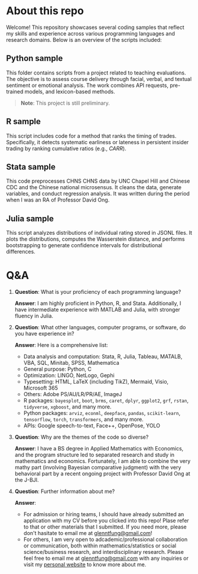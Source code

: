 # About this repo

Welcome! This repository showcases several coding samples that reflect my skills and experience across various programming languages and research domains. Below is an overview of the scripts included:

## Python sample 

This folder contains scripts from a project related to teaching evaluations. The objective is to assess course delivery through facial, verbal, and textual sentiment or emotional analysis. The work combines API requests, pre-trained models, and lexicon-based methods.

> **Note**: This project is still preliminary. 

## R sample

This script includes code for a method that ranks the timing of trades. Specifically, it detects systematic earliness or lateness in persistent insider trading by ranking cumulative ratios (e.g., $CARR$). 

## Stata sample

This code preprocesses CHNS CHNS data by UNC Chapel Hill and Chinese CDC and the Chinese national microsensus. It cleans the data, generate variables, and conduct regression analysis. It was written during the period when I was an RA of Professor David Ong. 

## Julia sample

This script analyzes distributions of individual rating stored in JSONL files. It plots the distributions, computes the Wasserstein distance, and performs bootstrapping to generate confidence intervals for distributional differences.

# Q&A

1. **Question**: What is your proficiency of each programming language?

   **Answer**: I am highly proficient in Python, R, and Stata. Additionally, I have intermediate experience with MATLAB and Julia, with stronger fluency in Julia.

1. **Question**: What other languages, computer programs, or software, do you have experience in?

   **Answer**: Here is a comprehensive list:

   * Data analysis and computation: Stata, R, Julia, Tableau, MATALB, VBA, SQL, Minitab, SPSS, Mathematica
   * General purpose: Python, C
   * Optimization: LINGO, NetLogo, Gephi
   * Typesetting: HTML, LaTeX (including TikZ), Mermaid, Visio, Microsoft 365
   * Others: Adobe PS/AU/LR/PR/AE, ImageJ
   * R packages: `bayesplot`, `boot`, `brms`, `caret`, `dplyr`, `ggplot2`, `grf`, `rstan`, `tidyverse`, `xgboost`, and many more.
   * Python packages: `arviz`, `econml`, `deepface`, `pandas`, `scikit-learn`, `tensorflow`, `torch`, `transformers`, and many more.
   * APIs: Google speech-to-text, Face++, OpenPose, YOLO

1. **Question**: Why are the themes of the code so diverse?

   **Answer**: I have a BS degree in Applied Mathematics with Economics, and the program structure led to separated research and study in mathematics and economics. Fortunately, I am able to combine the very mathy part (involving Bayesian comparative judgment) with the very behavioral part by a recent ongoing project with Professor David Ong at the J-BJI. 

1. **Question**: Further information about me?

   **Answer**: 
   * For admission or hiring teams, I should have already submitted an application with my CV before you clicked into this repo! Plase refer to that or other materials that I submitted. If you need more, please don't hasitate to email me at [glenntfung@gmail.com](mailto:glenntfung@gmail.com)! 
   * For others, I am very open to adcademic/professional collaboration or communication, both within mathematics/statistics or social science/business research, and interdisciplinary research. Please feel free to email me at [glenntfung@gmail.com](mailto:glenntfung@gmail.com) with any inquiries or visit my [personal website](https://glenntfung.github.io) to know more about me. 
